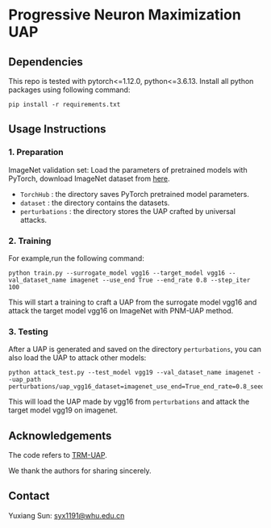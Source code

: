 # Progressive Neuron Maximization UAP






## Dependencies

This repo is tested with pytorch<=1.12.0, python<=3.6.13.
Install all python packages using following command:
```
pip install -r requirements.txt
```

## Usage Instructions

### 1. Preparation

ImageNet validation set:
   Load the parameters of pretrained models with PyTorch, download ImageNet dataset from [here](https://image-net.org/challenges/LSVRC/2012/2012-downloads.php).
- `TorchHub` : the directory saves PyTorch pretrained model parameters.
- `dataset` : the directory contains the datasets.
- `perturbations` : the directory stores the UAP crafted by universal attacks. 



### 2. Training

For example,run the following command:

```
python train.py --surrogate_model vgg16 --target_model vgg16 --val_dataset_name imagenet --use_end True --end_rate 0.8 --step_iter 100
```
This will start a training to craft a UAP from the surrogate model vgg16 and attack the target model vgg16 on ImageNet with PNM-UAP method.


### 3. Testing
After a UAP is generated and saved on the directory `perturbations`, you can also load the UAP to attack other models:
```
python attack_test.py --test_model vgg19 --val_dataset_name imagenet --uap_path perturbations/uap_vgg16_dataset=imagenet_use_end=True_end_rate=0.8_seed=123_prior=gauss_stepiter=100.npy
```
This will load the UAP made by vgg16 from `perturbations` and attack the target model vgg19 on imagenet.


## Acknowledgements
The code refers to  [TRM-UAP](https://github.com/RandolphCarter0/TRMUAP).

We thank the authors for sharing sincerely.


## Contact

Yuxiang Sun: [syx1191@whu.edu.cn](mailto:syx1191@whu.edu.cn)

